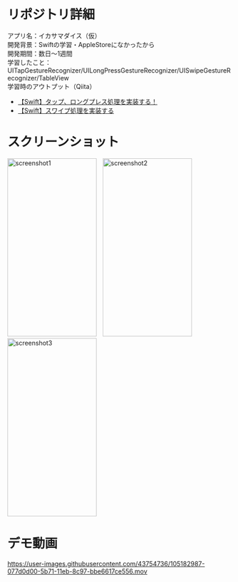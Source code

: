 # リポジトリ詳細
アプリ名：イカサマダイス（仮）<br>
開発背景：Swiftの学習・AppleStoreになかったから<br>
開発期間：数日〜1週間<br>
学習したこと：UITapGestureRecognizer/UILongPressGestureRecognizer/UISwipeGestureRecognizer/TableView<br>
学習時のアウトプット（Qiita）<br>
- [【Swift】タップ、ロングプレス処理を実装する！](https://qiita.com/sasao3/items/9f1b4a0b42f221923c5a)
- [【Swift】スワイプ処理を実装する](https://qiita.com/sasao3/items/10d48bbeb15fbfceb43b)<br>

# スクリーンショット
<img width="200" height="400" alt="screenshot1" src="https://user-images.githubusercontent.com/43754736/105182421-5a09f980-5b70-11eb-9c09-fb9f2f13ca4e.png">　<img width="200" height="400" alt="screenshot2" src="https://user-images.githubusercontent.com/43754736/105182427-5bd3bd00-5b70-11eb-941a-04479573075f.png">　<img width="200" height="400" alt="screenshot3" src="https://user-images.githubusercontent.com/43754736/105182431-5d9d8080-5b70-11eb-905b-bfce2f380b64.png">

# デモ動画
https://user-images.githubusercontent.com/43754736/105182987-077d0d00-5b71-11eb-8c97-bbe6617ce556.mov
